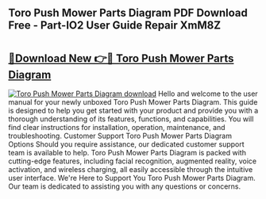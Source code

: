 ## Toro Push Mower Parts Diagram PDF Download Free - Part-IO2 User Guide Repair XmM8Z

# <h2><a href="http://dfto6pn.blite.top/?on=Toro+Push+Mower+Parts+Diagram">🔗Download New 👉🔴 Toro Push Mower Parts Diagram</a></h2>

[![Toro Push Mower Parts Diagram download](https://i.imgur.com/lujVjoI.png)](http://dfto6pn.blite.top/?on=Toro+Push+Mower+Parts+Diagram)
Hello and welcome to the user manual for your newly unboxed Toro Push Mower Parts Diagram. This guide is designed to help you get started with your product and provide you with a thorough understanding of its features, functions, and capabilities. You will find clear instructions for installation, operation, maintenance, and troubleshooting. Customer Support Toro Push Mower Parts Diagram Options Should you require assistance, our dedicated customer support team is available to help. Toro Push Mower Parts Diagram is packed with cutting-edge features, including facial recognition, augmented reality, voice activation, and wireless charging, all easily accessible through the intuitive user interface. We're Here to Support You Toro Push Mower Parts Diagram. Our team is dedicated to assisting you with any questions or concerns.
